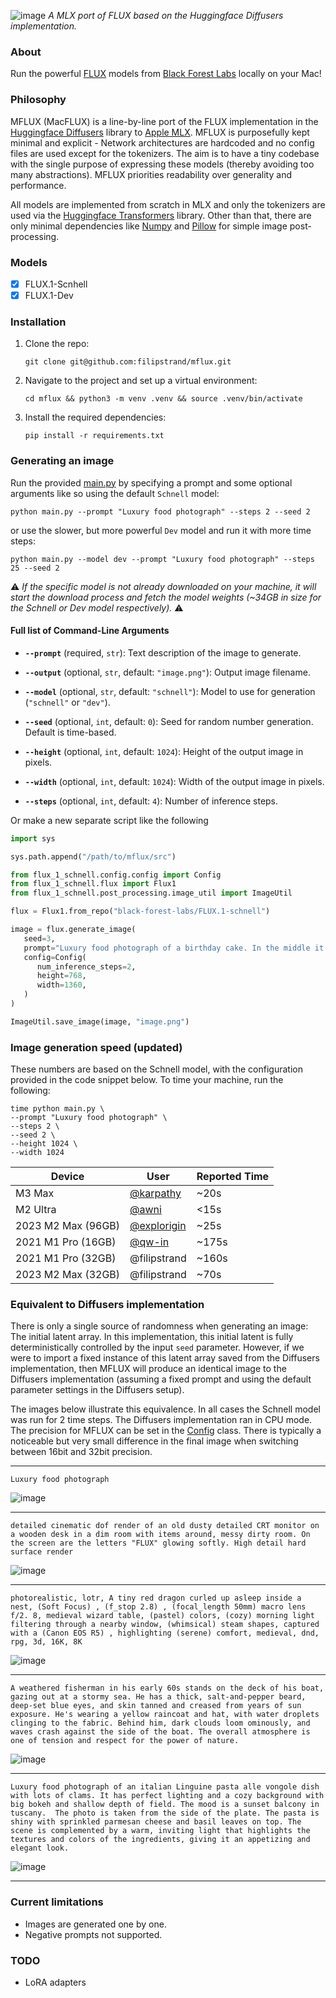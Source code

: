
![image](src/flux_1_schnell/assets/logo.png)
*A MLX port of FLUX based on the Huggingface Diffusers implementation.*

### About

Run the powerful [FLUX](https://blackforestlabs.ai/#get-flux) models from [Black Forest Labs](https://blackforestlabs.ai) locally on your Mac!

### Philosophy

MFLUX (MacFLUX) is a line-by-line port of the FLUX implementation in the [Huggingface Diffusers](https://github.com/huggingface/diffusers) library to [Apple MLX](https://github.com/ml-explore/mlx). 
MFLUX is purposefully kept minimal and explicit - Network architectures are hardcoded and no config files are used
except for the tokenizers. The aim is to have a tiny codebase with the single purpose of expressing these models 
(thereby avoiding too many abstractions). MFLUX priorities readability over generality and performance.

All models are implemented from scratch in MLX and only the tokenizers are used via the 
[Huggingface Transformers](https://github.com/huggingface/transformers) library. Other than that, there are only minimal dependencies 
like [Numpy](https://numpy.org) and [Pillow](https://pypi.org/project/pillow/) for simple image post-processing.

### Models

- [x] FLUX.1-Scnhell
- [x] FLUX.1-Dev

### Installation
1. Clone the repo:
    ```
    git clone git@github.com:filipstrand/mflux.git
    ```
2. Navigate to the project and set up a virtual environment:
   ```
   cd mflux && python3 -m venv .venv && source .venv/bin/activate
   ``` 
3. Install the required dependencies:
    ```
   pip install -r requirements.txt
   ```
### Generating an image

Run the provided [main.py](main.py) by specifying a prompt and some optional arguments like so using the default `Schnell` model:

```
python main.py --prompt "Luxury food photograph" --steps 2 --seed 2
```

or use the slower, but more powerful `Dev` model and run it with more time steps:

```
python main.py --model dev --prompt "Luxury food photograph" --steps 25 --seed 2
```

⚠️ *If the specific model is not already downloaded on your machine, it will start the download process and fetch the model weights (~34GB in size for the Schnell or Dev model respectively).* ⚠️

#### Full list of Command-Line Arguments 

- **`--prompt`** (required, `str`): Text description of the image to generate.

- **`--output`** (optional, `str`, default: `"image.png"`): Output image filename.

- **`--model`** (optional, `str`, default: `"schnell"`): Model to use for generation (`"schnell"` or `"dev"`).

- **`--seed`** (optional, `int`, default: `0`): Seed for random number generation. Default is time-based.

- **`--height`** (optional, `int`, default: `1024`): Height of the output image in pixels.

- **`--width`** (optional, `int`, default: `1024`): Width of the output image in pixels.

- **`--steps`** (optional, `int`, default: `4`): Number of inference steps.

Or make a new separate script like the following

```python
import sys

sys.path.append("/path/to/mflux/src")

from flux_1_schnell.config.config import Config
from flux_1_schnell.flux import Flux1
from flux_1_schnell.post_processing.image_util import ImageUtil

flux = Flux1.from_repo("black-forest-labs/FLUX.1-schnell")

image = flux.generate_image(
   seed=3,
   prompt="Luxury food photograph of a birthday cake. In the middle it has three candles shaped like letters spelling the word 'MLX'. It has perfect lighting and a cozy background with big bokeh and shallow depth of field. The mood is a sunset balcony in tuscany. The photo is taken from the side of the cake. The scene is complemented by a warm, inviting light that highlights the textures and colors of the ingredients, giving it an appetizing and elegant look.",
   config=Config(
      num_inference_steps=2,
      height=768,
      width=1360,
   )
)

ImageUtil.save_image(image, "image.png")
```


### Image generation speed (updated)

These numbers are based on the Schnell model, with the configuration provided in the code snippet below. 
To time your machine, run the following:
```
time python main.py \
--prompt "Luxury food photograph" \
--steps 2 \
--seed 2 \
--height 1024 \
--width 1024
```

| Device             | User                                                                                                                       | Reported Time |
|--------------------|----------------------------------------------------------------------------------------------------------------------------|---------------|
| M3 Max | [@karpathy](https://gist.github.com/awni/a67d16d50f0f492d94a10418e0592bde?permalink_comment_id=5153531#gistcomment-5153531) | ~20s          |
| M2 Ultra           | [@awni](https://x.com/awnihannun/status/1823515121827897385)                                                               | <15s          |
| 2023 M2 Max (96GB) | [@explorigin](https://github.com/filipstrand/mflux/issues/6)                                                               | ~25s          |
| 2021 M1 Pro (16GB) | [@qw-in](https://github.com/filipstrand/mflux/issues/7)                                                                    | ~175s         |
| 2021 M1 Pro (32GB) | @filipstrand                                                               | ~160s         |
| 2023 M2 Max (32GB) | @filipstrand                                                               | ~70s           |

### Equivalent to Diffusers implementation 

There is only a single source of randomness when generating an image: The initial latent array. 
In this implementation, this initial latent is fully deterministically controlled by the input `seed` parameter. 
However, if we were to import a fixed instance of this latent array saved from the Diffusers implementation, then MFLUX will produce an identical image to the Diffusers implementation (assuming a fixed prompt and using the default parameter settings in the Diffusers setup).


The images below illustrate this equivalence. 
In all cases the Schnell model was run for 2 time steps. 
The Diffusers implementation ran in CPU mode. 
The precision for MFLUX can be set in the [Config](src/flux_1_schnell/config/config.py) class. 
There is typically a noticeable but very small difference in the final image when switching between 16bit and 32bit precision.

---
```
Luxury food photograph
```
![image](src/flux_1_schnell/assets/comparison1.jpg)

---
```
detailed cinematic dof render of an old dusty detailed CRT monitor on a wooden desk in a dim room with items around, messy dirty room. On the screen are the letters "FLUX" glowing softly. High detail hard surface render
```
![image](src/flux_1_schnell/assets/comparison2.jpg)

---

```
photorealistic, lotr, A tiny red dragon curled up asleep inside a nest, (Soft Focus) , (f_stop 2.8) , (focal_length 50mm) macro lens f/2. 8, medieval wizard table, (pastel) colors, (cozy) morning light filtering through a nearby window, (whimsical) steam shapes, captured with a (Canon EOS R5) , highlighting (serene) comfort, medieval, dnd, rpg, 3d, 16K, 8K
```
![image](src/flux_1_schnell/assets/comparison3.jpg)

---


```
A weathered fisherman in his early 60s stands on the deck of his boat, gazing out at a stormy sea. He has a thick, salt-and-pepper beard, deep-set blue eyes, and skin tanned and creased from years of sun exposure. He's wearing a yellow raincoat and hat, with water droplets clinging to the fabric. Behind him, dark clouds loom ominously, and waves crash against the side of the boat. The overall atmosphere is one of tension and respect for the power of nature.
```
![image](src/flux_1_schnell/assets/comparison4.jpg)

---

```
Luxury food photograph of an italian Linguine pasta alle vongole dish with lots of clams. It has perfect lighting and a cozy background with big bokeh and shallow depth of field. The mood is a sunset balcony in tuscany.  The photo is taken from the side of the plate. The pasta is shiny with sprinkled parmesan cheese and basil leaves on top. The scene is complemented by a warm, inviting light that highlights the textures and colors of the ingredients, giving it an appetizing and elegant look.
```
![image](src/flux_1_schnell/assets/comparison5.jpg)

---



### Current limitations

- Images are generated one by one.
- Negative prompts not supported.

### TODO

- LoRA adapters
